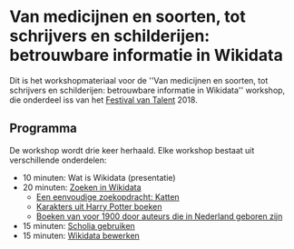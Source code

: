 Van medicijnen en soorten, tot schrijvers en schilderijen: betrouwbare informatie in Wikidata
=============================================================================================

Dit is het workshopmateriaal voor de ''Van medicijnen en soorten, tot schrijvers en schilderijen: betrouwbare informatie in Wikidata'' workshop,
die onderdeel iss van het [Festival van Talent](https://festivalvantalent.nl/) 2018.

Programma
---------

De workshop wordt drie keer herhaald. Elke workshop bestaat uit verschillende onderdelen:

* 10 minuten: Wat is Wikidata (presentatie)
* 20 minuten: [Zoeken in Wikidata](opdracht2.md)
   * [Een eenvoudige zoekopdracht: Katten](opdracht2.md#een-eenvoudige-zoekopdracht-katten)
   * [Karakters uit Harry Potter boeken](opdracht2.md##karakters-uit-harry-potter-boeken)
   * [Boeken van voor 1900 door auteurs die in Nederland geboren zijn](opdracht2.md#boeken-van-voor-1900-door-auteurs-die-in-nederland-geboren-zijn)
* 15 minuten: [Scholia gebruiken](scholia.md)
* 15 minuten: [Wikidata bewerken](opdracht1.md)


